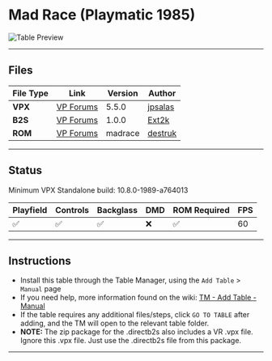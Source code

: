 ﻿# Mad Race (Playmatic 1985)

![Table Preview](../../images/vpx-jps-madrace-preview.jpg)

---

## Files
| File Type | Link | Version | Author | 
|-----------|--------|----------|--------------|
| **VPX** | [VP Forums](https://www.vpforums.org/index.php?app=downloads&showfile=14036) | 5.5.0 | [jpsalas](https://www.vpforums.org/index.php?showuser=277) |
| **B2S** | [VP Forums](https://vpuniverse.com/files/file/20533-mad-race-playmatic-1985-jpsalas-v4-vr-mr-ext2k/) | 1.0.0 | [Ext2k](https://vpuniverse.com/profile/55948-ext2k/) |
| **ROM** | [VP Forums](https://www.vpforums.org/index.php?app=downloads&showfile=549) | madrace | [destruk](https://www.vpforums.org/index.php?showuser=5) |

---

## Status 
Minimum VPX Standalone build: 10.8.0-1989-a764013

| Playfield | Controls | Backglass | DMD | ROM Required | FPS | 
|-----------|----------|-----------|-----|--------------|-----|
| :white_check_mark: | :white_check_mark: | :white_check_mark: | :x: | :white_check_mark: | 60 |

---

## Instructions

- Install this table through the Table Manager, using the `Add Table` > `Manual` page
- If you need help, more information found on the wiki: [TM - Add Table - Manual](https://github.com/LegendsUnchained/vpx-standalone-alp4k/wiki/%5B04%5D-%F0%9F%A7%A1-TM-%E2%80%90-Other-Features#add-table---manual)
- If the table requires any additional files/steps, click `GO TO TABLE` after adding, and the TM will open to the relevant table folder.
- **NOTE:** The zip package for the .directb2s also includes a VR .vpx file. Ignore this .vpx file. Just use the .directb2s file from this package.
---

